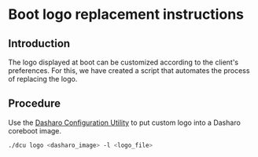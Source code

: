 # Boot logo replacement instructions

## Introduction

The logo displayed at boot can be customized according to the client's
preferences. For this, we have created a script that automates the process of
replacing the logo.

## Procedure

Use the [Dasharo Configuration Utility](https://github.com/Dasharo/dcu#usage)
to put custom logo into a Dasharo coreboot image.

```bash
./dcu logo <dasharo_image> -l <logo_file>
```
